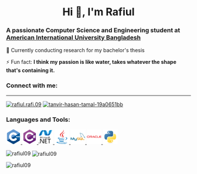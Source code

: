 <!DOCTYPE html>
<html>
<head>
</head>
<body>

<h1 align="center">Hi 👋, I'm Rafiul</h1>
<h3 align="left">A passionate Computer Science and Engineering student at <a href="https://www.aiub.edu/">American International University Bangladesh</a></h3>


<p align="left"> 🌱 Currently conducting research for my bachelor's thesis</p>
<p align="left"> ⚡ Fun fact: <strong>I think my passion is like water, takes whatever the shape that's containing it.</strong> </p>

<h3 align="left">Connect with me:</h3>
<hr align="left">
<p align="left">
<a href="https://fb.com/rafiul.rafi.09" target="blank"><img align="center" src="https://raw.githubusercontent.com/rahuldkjain/github-profile-readme-generator/master/src/images/icons/Social/facebook.svg" alt="rafiul.rafi.09" height="30" width="40" /></a>
<a href="https://www.linkedin.com/in/rafiul-haque-498343206" target="blank"><img align="center" src="https://raw.githubusercontent.com/rahuldkjain/github-profile-readme-generator/master/src/images/icons/Social/linked-in-alt.svg" alt="tanvir-hasan-tamal-19a0651bb" height="30" width="40" /></a>  

</p>
</p>

<h3 align="left">Languages and Tools:</h3>
<p align="left">
  <a href="https://www.w3schools.com/cpp/" target="_blank" rel="noreferrer"> <img src="https://raw.githubusercontent.com/devicons/devicon/master/icons/cplusplus/cplusplus-original.svg" alt="cplusplus" width="40" height="40"/> </a>
  <a href="https://www.w3schools.com/cs/" target="_blank" rel="noreferrer"> <img src="https://raw.githubusercontent.com/devicons/devicon/master/icons/csharp/csharp-original.svg" alt="csharp" width="40" height="40"/> </a>
  <a href="https://dotnet.microsoft.com/" target="_blank" rel="noreferrer"> <img src="https://raw.githubusercontent.com/devicons/devicon/master/icons/dot-net/dot-net-original-wordmark.svg" alt="dotnet" width="40" height="40"/> </a>
  <a href="https://www.java.com" target="_blank" rel="noreferrer"> <img src="https://raw.githubusercontent.com/devicons/devicon/master/icons/java/java-original.svg" alt="java" width="40" height="40"/> </a>
  <a href="https://www.mysql.com/" target="_blank" rel="noreferrer"> <img src="https://raw.githubusercontent.com/devicons/devicon/master/icons/mysql/mysql-original-wordmark.svg" alt="mysql" width="40" height="40"/> </a>
  <a href="https://www.oracle.com/" target="_blank" rel="noreferrer"> <img src="https://raw.githubusercontent.com/devicons/devicon/master/icons/oracle/oracle-original.svg" alt="oracle" width="40" height="40"/> </a>
  <a href="https://www.python.org" target="_blank" rel="noreferrer"> <img src="https://raw.githubusercontent.com/devicons/devicon/master/icons/python/python-original.svg" alt="python" width="40" height="40"/> </a>
</p>

<p><img align="left" src="https://github-readme-stats.vercel.app/api/top-langs?username=rafiul09&show_icons=true&locale=en&layout=compact&theme=radical" alt="rafiul09" /></p>

<p>&nbsp;<img align="center" src="https://github-readme-stats.vercel.app/api?username=rafiul09&show_icons=true&locale=en&theme=radical" alt="rafiul09" /></p>
<p align="left"> <img src="https://visitcount.itsvg.in/api?id=Rafiul09&icon=0&color=0" alt="rafiul09" /> </p>



</body>
</html>
